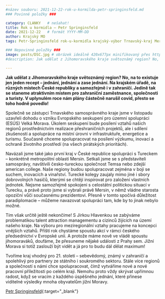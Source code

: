 ```yaml
---
#název souboru: 2021-12-22-rok-u-kormilda-petr-springinsfeld.md
### Povinné položky ###

category: CLANKY   # nešahat!
title: Rok u kormidla – Petr Springinsfeld
date: 2021-12-22   # formát YYYY-MM-DD
author: Krajský MO
tags: Petr-Springinsfeld rok-u-kormidla krajský-výbor Trnavský-kraj Mersin EU # kategorie odděleny mezerami, např. volby zemědělství životní-prostředí piráti (viz https://jihomoravsky.pirati.cz/tags/)

### Nepovinné položky ###
image: posts/DSC.jpg # obrázek ideálně 420x677px minifikovaný přes https://tinypng.com/
#description: Jak udělat z Jihomoravského kraje světoznámý region? No, na to existuje jen jeden recept – jednání, jednání a zase jednání. Na krajském úřadě, na různých místech České republiky a samozřejmě i v zahraničí. Jedině tak se staneme atraktivním místem pro zahraniční zaměstnance, společnosti a turisty. V uplynulém roce nám plány částečně narušil covid, přesto se toho hodně povedlo!  

---
```


**Jak udělat z Jihomoravského kraje světoznámý region? No, na to existuje jen jeden recept – jednání, jednání a zase jednání. Na krajském úřadě, na různých místech České republiky a samozřejmě i v zahraničí. Jedině tak se staneme atraktivním místem pro zahraniční zaměstnance, společnosti a turisty. V uplynulém roce nám plány částečně narušil covid, přesto se toho hodně povedlo!**

Společně se zástupci Trnavského samosprávného kraje jsme v listopadu uzavřeli dohodu o vzniku Evropského seskupení pro územní spolupráci (ESÚS) Velká Morava. Úkolem seskupení bude posílení vztahů našich regionů prostřednictvím realizace přeshraničních projektů, ale i sdílení zkušeností a spolupráce na místní úrovni v infrastruktuře, energetice a turismu. Současně chceme spolupracovat na posílení výzkumu, inovací a ochraně životního prostředí (na všech pirátských prioritách). 

Navázali jsme také jako první kraj v České republice spolupráci s Tureckem – konkrétně metropolitní oblastí Mersin. Setkali jsme se s představiteli samosprávy, navštívili česko-tureckou společnost Temsa nebo zdejší american college. Naše regiony budou spolupracovat zejména v boji se suchem, inovacích a vinařství. Turecké kolegy zaujaly mimo jiné i sbory dobrovolných hasičů, kterými se chtějí inspirovat pro založení vlastních jednotek. Nejsme samozřejmě spokojeni s celostátní politickou situací v Turecku, a právě proto jsme si vybrali právě Mersin, v němž vládne starosta opoziční vůči současnému prezidentovi. Přesně v tomto spočívá důležitost paradiplomacie – můžeme navazovat spolupráci tam, kde by to jinak nebylo možné. 
 
Tím však určitě ještě nekončíme! S Jirkou Hlavenkou se zabýváme problematikou talent attraction managementu a cizinců žijících na území našeho kraje. Na výboru pro meziregionální vztahy pracujeme na koncepci vnějších vztahů. Příští rok chystáme spoustu akcí v rámci českého předsednictví v Evropské unii. A protože máme nově ve vládě spoustu jihomoraváků, doufáme, že přesuneme nějaké události z Prahy sem. Jižní Morava si totiž zaslouží být vidět a já pro to budu dál dělat maximum! 
 
Tvoříme kraj vhodný pro 21. století – sebevědomý, známý v zahraničí a spolehlivý pro partnery ze státního i soukromého sektoru. Stále více regionů a společností s námi chce spolupracovat, čímž vytváříme nové a nové pracovní příležitosti po celém kraji. Nemohu proto vždy skrývat upřímnou radost, když se vracím z každého úspěšného jednání, které přinese viditelné výsledky mnoha obyvatelům jižní Moravy. 

 [Petr Springinsfeld](https://jihomoravsky.pirati.cz/lide/petr-springinsfeld/?ltclid=){:target="_blank"} 
